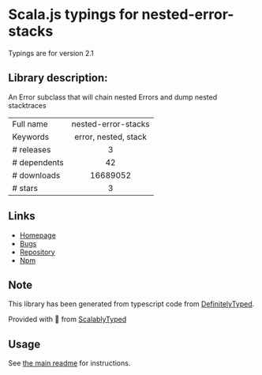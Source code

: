 
# Scala.js typings for nested-error-stacks

Typings are for version 2.1

## Library description:
An Error subclass that will chain nested Errors and dump nested stacktraces

|                    |                 |
| ------------------ | :-------------: |
| Full name          | nested-error-stacks |
| Keywords           | error, nested, stack |
| # releases         | 3 |
| # dependents       | 42 |
| # downloads        | 16689052 |
| # stars            | 3 |

## Links
- [Homepage](https://github.com/mdlavin/nested-error-stacks#readme)
- [Bugs](https://github.com/mdlavin/nested-error-stacks/issues)
- [Repository](https://github.com/mdlavin/nested-error-stacks)
- [Npm](https://www.npmjs.com/package/nested-error-stacks)
    


## Note
This library has been generated from typescript code from [DefinitelyTyped](https://definitelytyped.org).

Provided with :purple_heart: from [ScalablyTyped](https://github.com/oyvindberg/ScalablyTyped)

## Usage
See [the main readme](../../readme.md) for instructions.


